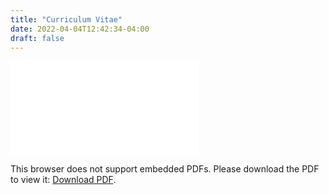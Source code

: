 ```yaml
---
title: "Curriculum Vitae"
date: 2022-04-04T12:42:34-04:00
draft: false
---
```



<object data="../docs/cv.pdf" type="application/pdf" width="730px" height="1000px">
    <embed src="../docs/cv.pdf">
        <p>This browser does not support embedded PDFs. Please download the PDF to view it: <a href="../docs/cv.pdf">Download PDF</a>.</p>
    </embed>
</object>
